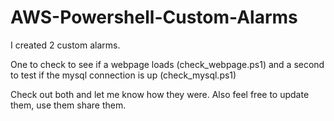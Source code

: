 # AWS-Powershell-Custom-Alarms

I created 2 custom alarms.

One to check to see if a webpage loads (check_webpage.ps1) and a second to test if the mysql connection is up (check_mysql.ps1)

Check out both and let me know how they were. Also feel free to update them, use them share them.
